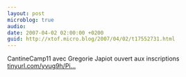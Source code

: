 ```yaml
---
layout: post
microblog: true
audio: 
date: 2007-04-02 02:00:00 +0200
guid: http://xtof.micro.blog/2007/04/02/t17552731.html
---
```

CantineCamp11 avec Gregorie Japiot ouvert aux inscriptions [tinyurl.com/yvug9h/Pi...](http://tinyurl.com/yvug9h/PinkoMarketing/CantineCampParis11)
